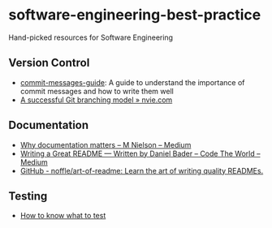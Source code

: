 # software-engineering-best-practice
Hand-picked resources for Software Engineering

## Version Control
- [commit-messages-guide](https://github.com/RomuloOliveira/commit-messages-guide): A guide to understand the importance of commit messages and how to write them well
- [A successful Git branching model » nvie.com](http://nvie.com/posts/a-successful-git-branching-model/)

## Documentation
- [Why documentation matters – M Nielson – Medium](https://medium.com/@oswebguy/why-documentation-matters-7152d46448e1)
- [Writing a Great README — Written by Daniel Bader – Code The World – Medium](https://medium.com/code-the-world/writing-a-great-readme-written-by-daniel-bader-4a02d1edc7a#.f9xzaek1e)
- [GitHub - noffle/art-of-readme: Learn the art of writing quality READMEs.](https://github.com/noffle/art-of-readme) 

## Testing
- [How to know what to test](https://kentcdodds.com/blog/how-to-know-what-to-test)
